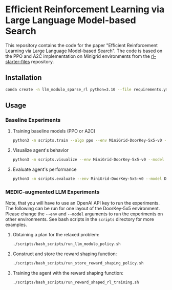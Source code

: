 # Efficient Reinforcement Learning via Large Language Model-based Search

This repository contains the code for the paper "Efficient Reinforcement Learning via Large Language Model-based Search". The code is based on the PPO and A2C implementation on Minigrid environments from the [rl-starter-files](https://github.com/lcswillems/rl-starter-files) repository.

## Installation

```bash
conda create -n llm_modulo_sparse_rl python=3.10 --file requirements.yml
```

## Usage

### Baseline Experiments

1. Training baseline models (PPO or A2C)

    ```bash
    python3 -m scripts.train --algo ppo --env MiniGrid-DoorKey-5x5-v0 --model DoorKey --save-interval 10 --frames 80000
    ```

2. Visualize agent's behavior

    ```bash
    python3 -m scripts.visualize --env MiniGrid-DoorKey-5x5-v0 --model DoorKey
    ```

3. Evaluate agent's performance

    ```bash
    python3 -m scripts.evaluate --env MiniGrid-DoorKey-5x5-v0 --model DoorKey
    ```

### MEDIC-augmented LLM Experiments

Note, that you will have to use an OpenAI API key to run the experiments. The following can be run for one layout of the DoorKey-5x5 environment. Please change the `--env` and `--model` arguments to run the experiments on other environments. See bash scripts in the `scripts` directory for more examples.

1. Obtaining a plan for the relaxed problem:

    ```bash
    ./scripts/bash_scripts/run_llm_modulo_policy.sh
    ```

2. Construct and store the reward shaping function:

    ```bash
    ./scripts/bash_scripts/run_store_reward_shaping_policy.sh
    ```

3. Training the agent with the reward shaping function:

    ```bash
    ./scripts/bash_scripts/run_reward_shaped_rl_training.sh
    ```